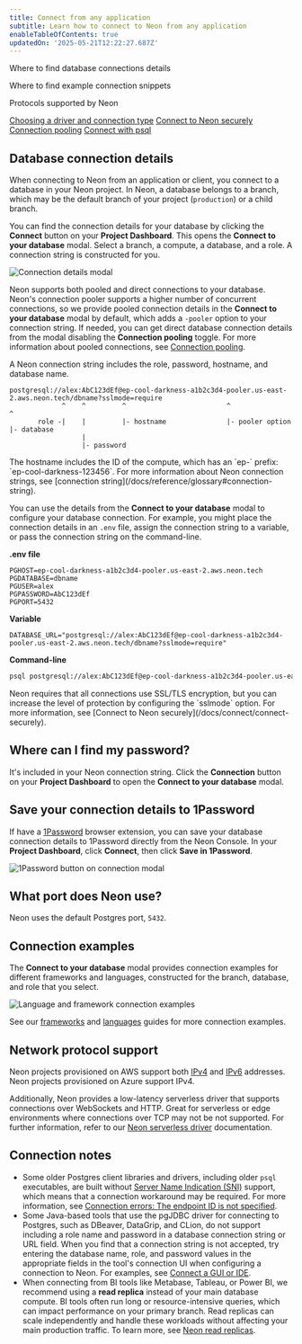 ```yaml
---
title: Connect from any application
subtitle: Learn how to connect to Neon from any application
enableTableOfContents: true
updatedOn: '2025-05-21T12:22:27.687Z'
---
```


<InfoBlock>
<DocsList title="What you will learn:">
<p>Where to find database connections details</p>
<p>Where to find example connection snippets</p>
<p>Protocols supported by Neon</p>
</DocsList>

<DocsList title="Related topics" theme="docs">
<a href="/docs/connect/choose-connection">Choosing a driver and connection type</a>
<a href="/docs/connect/connect-securely">Connect to Neon securely</a>
<a href="/docs/connect/connection-pooling">Connection pooling</a>
<a href="/docs/connect/query-with-psql-editor">Connect with psql</a>
</DocsList>
</InfoBlock>

## Database connection details

When connecting to Neon from an application or client, you connect to a database in your Neon project. In Neon, a database belongs to a branch, which may be the default branch of your project (`production`) or a child branch.

You can find the connection details for your database by clicking the **Connect** button on your **Project Dashboard**. This opens the **Connect to your database** modal. Select a branch, a compute, a database, and a role. A connection string is constructed for you.

![Connection details modal](/docs/connect/connection_details.png)

Neon supports both pooled and direct connections to your database. Neon's connection pooler supports a higher number of concurrent connections, so we provide pooled connection details in the **Connect to your database** modal by default, which adds a `-pooler` option to your connection string. If needed, you can get direct database connection details from the modal disabling the **Connection pooling** toggle. For more information about pooled connections, see [Connection pooling](/docs/connect/connection-pooling#connection-pooling).

A Neon connection string includes the role, password, hostname, and database name.

```text
postgresql://alex:AbC123dEf@ep-cool-darkness-a1b2c3d4-pooler.us-east-2.aws.neon.tech/dbname?sslmode=require
             ^    ^         ^                         ^                              ^
       role -|    |         |- hostname               |- pooler option               |- database
                  |
                  |- password
```

<Admonition type="note">
The hostname includes the ID of the compute, which has an `ep-` prefix: `ep-cool-darkness-123456`. For more information about Neon connection strings, see [connection string](/docs/reference/glossary#connection-string).
</Admonition>

You can use the details from the **Connect to your database** modal to configure your database connection. For example, you might place the connection details in an `.env` file, assign the connection string to a variable, or pass the connection string on the command-line.

**.env file**

```text
PGHOST=ep-cool-darkness-a1b2c3d4-pooler.us-east-2.aws.neon.tech
PGDATABASE=dbname
PGUSER=alex
PGPASSWORD=AbC123dEf
PGPORT=5432
```

**Variable**

```text shouldWrap
DATABASE_URL="postgresql://alex:AbC123dEf@ep-cool-darkness-a1b2c3d4-pooler.us-east-2.aws.neon.tech/dbname?sslmode=require"
```

**Command-line**

```bash shouldWrap
psql postgresql://alex:AbC123dEf@ep-cool-darkness-a1b2c3d4-pooler.us-east-2.aws.neon.tech/dbname?sslmode=require
```

<Admonition type="note">
Neon requires that all connections use SSL/TLS encryption, but you can increase the level of protection by configuring the `sslmode` option. For more information, see [Connect to Neon securely](/docs/connect/connect-securely).
</Admonition>

## Where can I find my password?

It's included in your Neon connection string. Click the **Connection** button on your **Project Dashboard** to open the **Connect to your database** modal.

## Save your connection details to 1Password

If have a [1Password](https://1password.com/) browser extension, you can save your database connection details to 1Password directly from the Neon Console. In your **Project Dashboard**, click **Connect**, then click **Save in 1Password**.

![1Password button on connection modal](/docs/connect/1_password_button.png)

## What port does Neon use?

Neon uses the default Postgres port, `5432`.

## Connection examples

The **Connect to your database** modal provides connection examples for different frameworks and languages, constructed for the branch, database, and role that you select.

![Language and framework connection examples](/docs/connect/code_connection_examples.png)

See our [frameworks](/docs/get-started-with-neon/frameworks) and [languages](/docs/get-started-with-neon/languages) guides for more connection examples.

## Network protocol support

Neon projects provisioned on AWS support both [IPv4](https://en.wikipedia.org/wiki/Internet_Protocol_version_4) and [IPv6](https://en.wikipedia.org/wiki/IPv6) addresses. Neon projects provisioned on Azure support IPv4.

Additionally, Neon provides a low-latency serverless driver that supports connections over WebSockets and HTTP. Great for serverless or edge environments where connections over TCP may not be not supported. For further information, refer to our [Neon serverless driver](/docs/serverless/serverless-driver) documentation.

## Connection notes

- Some older Postgres client libraries and drivers, including older `psql` executables, are built without [Server Name Indication (SNI)](/docs/reference/glossary#sni) support, which means that a connection workaround may be required. For more information, see [Connection errors: The endpoint ID is not specified](/docs/connect/connection-errors#the-endpoint-id-is-not-specified).
- Some Java-based tools that use the pgJDBC driver for connecting to Postgres, such as DBeaver, DataGrip, and CLion, do not support including a role name and password in a database connection string or URL field. When you find that a connection string is not accepted, try entering the database name, role, and password values in the appropriate fields in the tool's connection UI when configuring a connection to Neon. For examples, see [Connect a GUI or IDE](/docs/connect/connect-postgres-gui#connect-to-the-database).
- When connecting from BI tools like Metabase, Tableau, or Power BI, we recommend using a **read replica** instead of your main database compute. BI tools often run long or resource-intensive queries, which can impact performance on your primary branch. Read replicas can scale independently and handle these workloads without affecting your main production traffic. To learn more, see [Neon read replicas](/docs/introduction/read-replicas).

<NeedHelp/>
